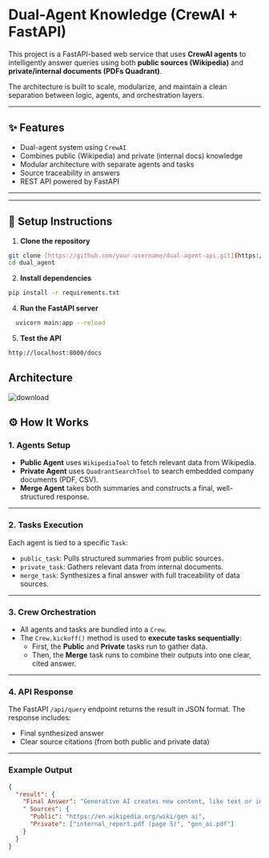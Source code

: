 
# Dual-Agent Knowledge (CrewAI + FastAPI)

This project is a FastAPI-based web service that uses **CrewAI agents** to intelligently answer queries using both **public sources (Wikipedia)** and **private/internal documents (PDFs Quadrant)**.

The architecture is built to scale, modularize, and maintain a clean separation between logic, agents, and orchestration layers.

---

## ✨ Features

-  Dual-agent system using `CrewAI`
-  Combines public (Wikipedia) and private (internal docs) knowledge
-  Modular architecture with separate agents and tasks
-  Source traceability in answers
-  REST API powered by FastAPI

---


---

## 🔧 Setup Instructions

1. **Clone the repository**
```bash
git clone [https://github.com/your-username/dual-agent-api.git](https://github.com/abhishek23012000/dual_agent.git)
cd dual_agent
```
2. **Install dependencies**
```bash
pip install -r requirements.txt
   ```

4. **Run the FastAPI server**
```bash
  uvicorn main:app --reload
```

5. **Test the API**
```bash
http://localhost:8000/docs
```



## Architecture
![download](https://github.com/user-attachments/assets/80f6450c-a08d-447d-931d-4bbf36fafefe)

## ⚙ How It Works

### 1. Agents Setup

- **Public Agent** uses `WikipediaTool` to fetch relevant data from Wikipedia.
- **Private Agent** uses `QuadrantSearchTool` to search embedded company documents (PDF, CSV).
- **Merge Agent** takes both summaries and constructs a final, well-structured response.

---

### 2. Tasks Execution

Each agent is tied to a specific `Task`:

- `public_task`: Pulls structured summaries from public sources.
- `private_task`: Gathers relevant data from internal documents.
- `merge_task`: Synthesizes a final answer with full traceability of data sources.

---

### 3. Crew Orchestration

- All agents and tasks are bundled into a `Crew`.
- The `Crew.kickoff()` method is used to **execute tasks sequentially**:
  - First, the **Public** and **Private** tasks run to gather data.
  - Then, the **Merge** task runs to combine their outputs into one clear, cited answer.

---

### 4. API Response

The FastAPI `/api/query` endpoint returns the result in JSON format. The response includes:

-  Final synthesized answer
- Clear source citations (from both public and private data)

---

###  Example Output

```json
{
  "result": {
    "Final Answer": "Generative AI creates new content, like text or images, based on patterns in data. Large Language Models (LLMs) are a powerful form of this AI, generating human-like text, while Small Language Models (SLMs) focus on specialized tasks with less data. Retrieval-Augmented Generation (RAG) enhances these models by pulling in external information for more accurate results.",
    " Sources": {
      "Public": "https://en.wikipedia.org/wiki/gen ai",
      "Private": ["internal_report.pdf (page 5)", "gen_ai.pdf"]
    }
  }
}
```
